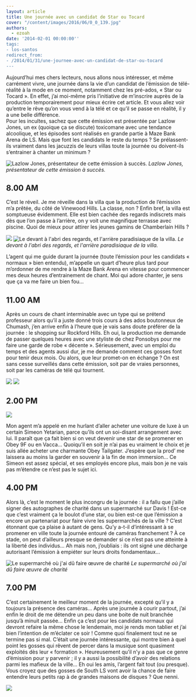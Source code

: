 ```yaml
---
layout: article
title: Une journée avec un candidat de Star ou Tocard
cover: "/content/images/2016/06/0_0_139.jpg"
authors:
  - ezoah
date: '2014-02-01 00:00:00''
tags:
- los-santos
redirect_from:
- /2014/01/31/une-journee-avec-un-candidat-de-star-ou-tocard
---
```


Aujourd’hui mes chers lecteurs, nous allons nous intéresser, et même carrément vivre, une journée dans la vie d’un candidat de l’émission de télé-réalité à la mode en ce moment, notamment chez les pré-ados, « Star ou Tocard ». En effet, j’ai moi-même pris l’initiative de m’inscrire auprès de la production temporairement pour mieux écrire cet article. Et vous allez voir qu’entre le rêve qu’on vous vend à la télé et ce qu’il se passe en réalité, il y a une belle différence.  
Pour les incultes, sachez que cette émission est présentée par Lazlow Jones, un ex (quoique ça se discute) toxicomane avec une tendance alcoolique, et les épisodes sont réalisés en grande partie à Maze Bank Arena de LS. Mais que font les candidats le reste du temps ? Se prélassent-ils vraiment dans les jacuzzis de leurs villas toute la journée ou doivent-ils s’entrainer à chanter un minimum ?

![Lazlow Jones, présentateur de cette émission à succès.](/content/images/2016/06/200px-LazlowJones-GTA5.png)
_Lazlow Jones, présentateur de cette émission à succès._

## 8.00 AM

C’est le réveil. Je me réveille dans la villa que la production de l’émission m’a prêtée, du côté de Vinewood Hills. La classe, non ? Enfin bref, la villa est somptueuse évidemment. Elle est bien cachée des regards indiscrets mais dès que l’on passe à l’arrière, on y voit une magnifique terrasse avec piscine. Quoi de mieux pour attirer les jeunes gamins de Chamberlain Hills ?

![](/content/images/2016/06/0_0_141.jpg)
![Le devant à l'abri des regards, et l'arrière paradisiaque de la villa.](/content/images/2016/06/0_0_142.jpg)
_Le devant à l'abri des regards, et l'arrière paradisiaque de la villa._

L’agent qui me guide durant la journée (toute l’émission pour les candidats « normaux » bien entendu), m’appelle un quart d’heure plus tard pour m’ordonner de me rendre à la Maze Bank Arena en vitesse pour commencer mes deux heures d’entrainement de chant. Moi qui adore chanter, je sens que ça va me faire un bien fou…

## 11.00 AM

Après un cours de chant interminable avec un type qui se prétend professeur alors qu’il a juste donné trois cours à des ados boutonneux de Chumash, j’en arrive enfin à l’heure que je vais sans doute préférer de la journée : le shopping sur Rockford Hills. Eh oui, la production me demande de passer quelques heures avec une styliste de chez Ponsobys pour me faire une garde de robe « décente ». Sérieusement, avec un emploi du temps et des agents aussi dur, je me demande comment ces gosses font pour tenir deux mois. Ou alors, que leur promet-on en échange ? On est sans cesse surveillés dans cette émission, soit par de vraies personnes, soit par les caméras de télé qui tournent.

![](/content/images/2016/06/0_0_143.jpg)
![](/content/images/2016/06/0_0_144.jpg)

## 2.00 PM

![](/content/images/2016/06/0_0_145.jpg)

Mon agent m’a appelé en me hurlant d’aller acheter une voiture de luxe à un certain Simeon Yetarian, parce qu’ils ont un soi-disant arrangement avec lui. Il paraît que ça fait bien si on veut devenir une star de se promener en Obey 9F ou en Vacca… Quoiqu’il en soit je n’ai pas eu vraiment le choix et je suis allée acheter une charmante Obey Tailgater. J’espère que la prod’ me laissera au moins la garder en souvenir à la fin de mon immersion… Ce Simeon est assez spécial, et ses employés encore plus, mais bon je ne vais pas m’étendre ce n’est pas le sujet ici.

## 4.00 PM

Alors là, c’est le moment le plus incongru de la journée : il a fallu que j’aille signer des autographes de charité dans un supermarché sur Davis ! Est-ce que c’est vraiment ça le boulot d’une star, ou bien est-ce que l’émission a encore un partenariat pour faire vivre les supermarchés de la ville ? C’est étonnant que ça plaise à autant de gens. Qu’y a-t-il d’intéressant à se promener en ville toute la journée entouré de caméras franchement ? À ce stade, on peut d’ailleurs presque se demander si ce n’est pas une atteinte à la liberté des individus… Ah mais non, j’oubliais : ils ont signé une décharge autorisant l’émission à empiéter sur leurs droits fondamentaux…

![Le supermarché où j'ai dû faire œuvre de charité](/content/images/2016/06/0_0_146.jpg)
_Le supermarché où j'ai dû faire œuvre de charité_

## 7.00 PM

C’est certainement le meilleur moment de la journée, excepté qu’il y a toujours la présence des caméras… Après une journée à courir partout, j’ai enfin le droit de me détendre un peu dans une boite de nuit branchée jusqu’à minuit passée… Enfin ça c’est pour les candidats normaux qui devront refaire la même chose le lendemain, moi je rends mon tablier et j’ai bien l’intention de m’éclater ce soir ! Comme quoi finalement tout ne se termine pas si mal. C’était une journée intéressante, qui montre bien à quel point les gosses qui rêvent de percer dans la musique sont quasiment exploités dès leur « formation ». Heureusement qu’il n’y a pas que ce genre d’émission pour y parvenir ; il y a aussi la possibilité d’avoir des relations parmi les mafieux de la ville… Eh oui les amis, l’argent fait tout (ou presque). Vous croyez que des gosses de South LS vont avoir la chance de faire entendre leurs petits rap à de grandes maisons de disques ? Que nenni.

![](/content/images/2016/06/0_0_147.jpg)